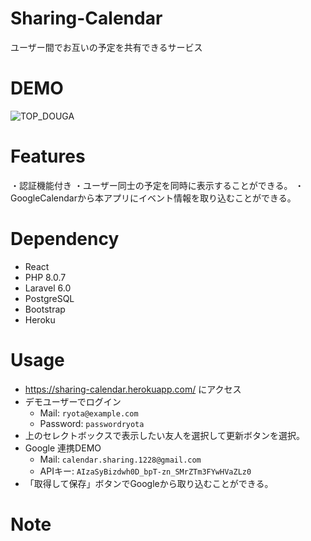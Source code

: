# Sharing-Calendar
ユーザー間でお互いの予定を共有できるサービス


# DEMO
![TOP_DOUGA](public\img\TOPpage.gif)


# Features
・認証機能付き
・ユーザー同士の予定を同時に表示することができる。
・GoogleCalendarから本アプリにイベント情報を取り込むことができる。


# Dependency
- React
- PHP 8.0.7
- Laravel 6.0
- PostgreSQL
- Bootstrap
- Heroku


# Usage
- https://sharing-calendar.herokuapp.com/ にアクセス
- デモユーザーでログイン
    - Mail: `ryota@example.com`
    - Password: `passwordryota`
- 上のセレクトボックスで表示したい友人を選択して更新ボタンを選択。
- Google 連携DEMO
    - Mail: `calendar.sharing.1228@gmail.com`
    - APIキー: `AIzaSyBizdwh0D_bpT-zn_SMrZTm3FYwHVaZLz0`
- 「取得して保存」ボタンでGoogleから取り込むことができる。


# Note

